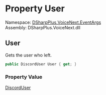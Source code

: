 # Property User

Namespace: [DSharpPlus.VoiceNext.EventArgs](DSharpPlus.VoiceNext.EventArgs.md)  
Assembly: DSharpPlus.VoiceNext.dll

## <a id="DSharpPlus_VoiceNext_EventArgs_VoiceUserJoinEventArgs_User"></a>User

Gets the user who left.

```csharp
public DiscordUser User { get; }
```

### Property Value

[DiscordUser](DSharpPlus.Entities.DiscordUser.md)


